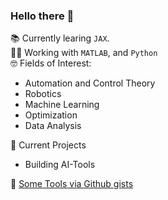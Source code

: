 ### Hello there 👋

📚 Currently learing `JAX`.<br>
👨‍🔬 Working with `MATLAB`, and `Python` <br>
🤓 Fields of Interest: 
- Automation and Control Theory 
- Robotics 
- Machine Learning
- Optimization
- Data Analysis

🚀 Current Projects 
- Building AI-Tools

🧰 [Some Tools via Github gists](https://gist.github.com/ahartlba)

<!--
**ahartlba/ahartlba** is a ✨ _special_ ✨ repository because its `README.md` (this file) appears on your GitHub profile.

Here are some ideas to get you started:

- 🔭 I’m currently working on ...
- 🌱 I’m currently learning ...
- 👯 I’m looking to collaborate on ...
- 🤔 I’m looking for help with ...
- 💬 Ask me about ...
- 📫 How to reach me: ...
- 😄 Pronouns: ...
- ⚡ Fun fact: ...
-->
